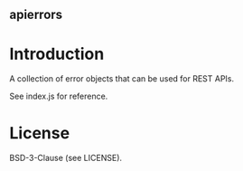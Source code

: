 apierrors
----

# Introduction

A collection of error objects that can be used for REST APIs.

See index.js for reference.

# License

BSD-3-Clause (see LICENSE).

